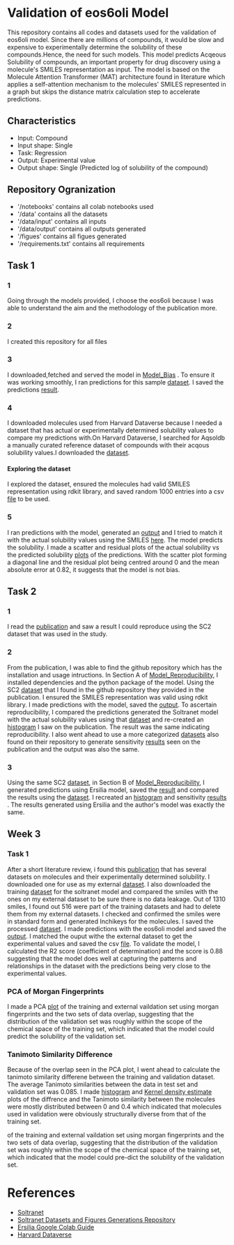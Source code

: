 # Validation of eos6oli Model
This repository contains all codes and datasets used for the validation of eos6oli model. Since there are millions of compounds, it would be slow and expensive to experimentally determine the solubility of these compounds.Hence, the need for such models. This model predicts Acqeous Solubility of compounds, an important property for drug discovery using a molecule's SMILES representation as input. The model is based on the Molecule Attention Transformer (MAT) architecture found in literature which applies a self-attention mechanism to the molecules' SMILES represented in a graph but skips the distance matrix calculation step to accelerate predictions.
## Characteristics
* Input: Compound
* Input shape: Single
* Task: Regression
* Output: Experimental value
* Output shape: Single (Predicted log of solubility of the compound)

## Repository Ogranization
* '/notebooks' contains all colab notebooks used
* '/data' contains all the datasets
* '/data/input' contains all inputs
* '/data/output' contains all outputs generated
* '/figues' contains all figues generated
* '/requirements.txt' contains all requirements

## Task 1
### 1
Going through the models provided, I choose the eos6oli because I was able to understand the aim and the methodology of the publication more.
### 2
I created this repository for all files
### 3
I downloaded,fetched and served the model in [Model_Bias](/notebooks/Model_Bias.ipynb) . To ensure it was working smoothly, I ran predictions for this sample [dataset](/data/input/eml_canonical.csv). I saved the predictions [result](/data/output/eos6oli_output.csv).
### 4
I downloaded molecules used from Harvard Dataverse because I needed a dataset that has actual or experimentally determined solubility values to compare my predictions with.On Harvard Dataverse, I searched for Aqsoldb a manually curated reference dataset of compounds with their acqous solubility values.I downloaded the [dataset](/data/input/curated-solubility-dataset.csv).
#### Exploring the dataset
I explored the dataset, ensured the molecules had valid SMILES representation using rdkit library, and saved random 1000 entries into a csv [file](/data/input/1000molecules.csv) to be used.
### 5
I ran predictions with the model, generated an [output](/data/output/1000predictions.csv) and I tried to match it with the actual solubility values using the SMILES [here](/data/output/predictions.csv). The model predicts the solubility. I made a scatter and residual plots of the actual solubility vs the predicted solubility [plots](/figures/1000molecules) of the predictions. With the scatter plot forming a diagonal line and the residual plot being centred around 0 and the mean absolute error at 0.82, it suggests that the model is not bias.

## Task 2
### 1
I read the [publication](/eos6oli.pdf) and saw a result I could reproduce using the SC2 dataset that was used in the study. 
### 2
From the publication, I was able to find the github repository which has the installation and usage intructions. In Section A of  [Model_Reproducibility](/notebooks/Model_Reproducibility.ipynb), I installed dependencies and the python package of the model. Using the SC2 [dataset](/data/input/llinas2020_raw.csv) that I found in the github repository they provided in the publication. I ensured the SMILES representation was valid using rdkit library. I made predictions with the model, saved the [output](/data/output/SoltranetPredictions.csv). To ascertain reproducibility, I compared the predictions generated the Soltranet model with the actual solubility values using that [dataset](/data/input/merged_predictions.csv) and re-created an [histogram](/figures/Soltranet/Reproducibility_plot.png) I saw on the publication. The result was the same indicating reproducibility. I also went ahead to use a more categorized [datasets](/data/input/SensitivityDatasets) also found on their repository to generate sensitivity [results](/figures/Soltranet/Sensitivity) seen on the publication and the output was also the same.
### 3
Using the same SC2 [dataset](/data/input/llinas2020_raw.csv), in Section B of [Model_Reproducibility](/notebooks/Model_Reproducibility.ipynb), I generated predictions using Ersilia model, saved the [result](/data/output/ErsiliaSoltranet.csv) and compared the results using the [dataset](/data/input/merged_Ersiliapredictions.csv). I recreated an [histogram](/figures/Ersilia/Reproducibility_plotErsilia.png) and sensitivity [results](/figures/Ersilia/Sensitivity) . The results generated using Ersilia and the author's model was exactly the same.

## Week 3
### Task 1
After a short literature review, i found this [publication](/Publication.pdf) that has several datasets on molecules and their experimentally determined solubility. I downloaded one for use as my external [dataset](/data/input/aqua_stand.csv). I also downloaded the training [dataset](/data/input/aqsol.csv) for the soltranet model and compared the smiles with the ones on my external dataset to be sure there is no data leakage. Out of 1310 smiles, I found out 516 were part of the training datasets and had to delete them from my external datasets. I checked and confirmed the smiles were in standard form and generated Inchikeys for the molecules. I saved the processed [dataset](/data/output/noLeaks_data.csv). I made predictions with the eos6oli model and saved the [output](/data/output/ErsiliaValidation.csv). I matched the ouput withe the external dataset to get the experimental values and saved the csv [file](/data/output/merged_ErsiliaValidation.csv). To validate the model, I calculated the R2 score (coefficient of determination) and the score is 0.88 suggesting that the model does well at capturing the patterns and relationships in the dataset with the predictions being very close to the experimental values.

### PCA of Morgan Fingerprints
I made a PCA [plot](/figures/PCA/PCAMorganFingerprints_plot.png) of the training and external vaildation set using morgan fingerprints and the two sets of data overlap, suggesting that the distribution of the validation set was roughly within the scope of the chemical space of the training set, which indicated that the model could predict the solubility of the validation set.

### Tanimoto Similarity Difference
Because of the overlap seen in the PCA plot, I went ahead to calculate the tanimoto similarity differene between the training and validation dataset. The average Tanimoto similarities between the data in test set and validation set was 0.085. I made [histogram](/figures/TanimotoSimilarity/TanimotoSimilarity_plot.png) and [Kernel density estimate](/figures/TanimotoSimilarity/TanimotoSimilarity2_plot.png) plots of the diffrence and the Tanimoto similarity between the molecules were mostly distributed between 0 and 0.4 which indicated that molecules used in validation were obviously structurally diverse from that of the training set.

 of the training and external vaildation set using morgan fingerprints and the two sets of data overlap, suggesting that the distribution of the validation set was roughly within the scope of the chemical space of the training set, which indicated that the model could pre-dict the solubility of the validation set.


# References
* [Soltranet](https://github.com/gnina/SolTranNet)
* [Soltranet Datasets and Figures Generations Repository](https://github.com/francoep/SolTranNet_paper)
* [Ersilia Google Colab Guide](https://github.com/ersilia-os/ersilia/blob/master/notebooks/ersilia-on-colab.ipynb)
* [Harvard Dataverse](https://dataverse.harvard.edu/)
